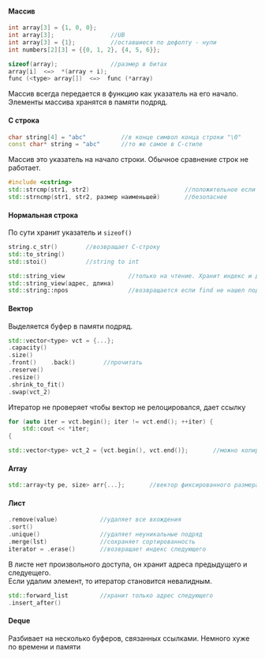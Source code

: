 #### Массив
```cpp
int array[3] = {1, 0, 0};
int array[3];                //UB
int array[3] = {1};          //оставшиеся по дефолту - нули
int numbers[2][3] = {{0, 1, 2}, {4, 5, 6}}; 

sizeof(array);               //размер в битах
array[i]  <=>  *(array + i);
func (<type> array[])  <=>  func (*array)
 ```

Массив всегда передается в функцию как указатель на его начало.
Элементы массива хранятся в памяти подряд.

#### С строка
```cpp
char string[4] = "abc"          //в конце символ конца строки "\0"
const char* string = "abc"      //то же самое в С-стиле
```
Массив это указатель на начало строки. Обычное сравнение строк не работает.
```cpp
#include <cstring>
std::strcmp(str1, str2)                           //положительное если str1 больше
std::strncmp(str1, str2, размер наименьшей)       //безопаснее
```

#### Нормальная строка
По сути хранит указатель и `sizeof()`
```cpp
string.c_str()        //возвращает С-строку
std::to_string()
std::stoi()           //string to int
```
```cpp
std::string_view                  //только на чтение. Хранит индекс и длину подстроки
std::string_view(адрес, длина)
std::string::npos                 //возвращается если find не нашел подстроку
```

#### Вектор
Выделяется буфер в памяти подряд.
```cpp
std::vector<type> vct = {...};
.capacity()       
.size()
.front()    .back()        //прочитать
.reserve()      
.resize()
.shrink_to_fit()
.swap(vct_2)     
```
Итератор не проверяет чтобы вектор не релоцировался, дает ссылку
```cpp
for (auto iter = vct.begin(); iter != vct.end(); ++iter) {
	std::cout << *iter;
{

std::vector<type> vct_2 = {vct.begin(), vct.end()};       //можно копировать
```

#### Array
```cpp
std::array<ty pe, size> arr{...};       //вектор фиксированного размера
```

#### Лист
```cpp
.remove(value)            //удаляет все вхождения
.sort()
.unique()                 //удаляет неуникальные подряд
.merge(lst)               //сохраняет сортированность
iterator = .erase()       //возвращает индекс следующего
```
В листе нет произвольного доступа, он хранит адреса предыдущего и следуещего.  
Если удалим элемент, то итератор становится невалидным.
```cpp
std::forward_list         //хранит только адрес следующего
.insert_after()
```

#### Deque
Разбивает на несколько буферов, связанных ссылками. Немного хуже по времени и памяти
